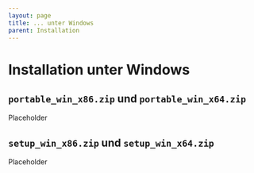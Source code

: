 ```yaml
---
layout: page
title: ... unter Windows
parent: Installation
---
```


# Installation unter Windows

## `portable_win_x86.zip` und `portable_win_x64.zip`

Placeholder

## `setup_win_x86.zip` und `setup_win_x64.zip`

Placeholder